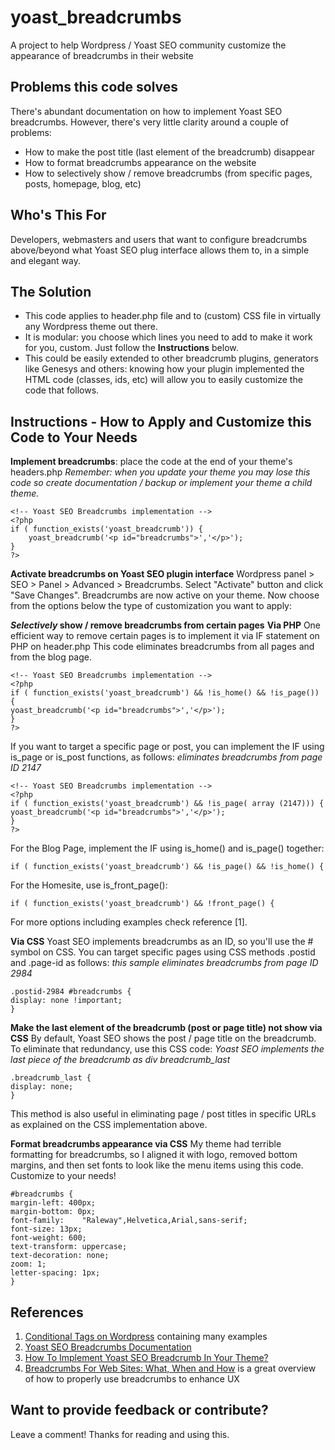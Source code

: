 # yoast_breadcrumbs
A project to help Wordpress / Yoast SEO community customize the appearance of breadcrumbs in their website

## Problems this code solves
There's abundant documentation on how to implement Yoast SEO breadcrumbs. However, there's very little clarity around a couple of problems:
* How to make the post title (last element of the breadcrumb) disappear
* How to format breadcrumbs appearance on the website
* How to selectively show / remove breadcrumbs (from specific pages, posts, homepage, blog, etc) 

## Who's This For
Developers, webmasters and users that want to configure breadcrumbs above/beyond what Yoast SEO plug interface allows them to, in a simple and elegant way.

## The Solution
* This code applies to header.php file and to (custom) CSS file in virtually any Wordpress theme out there.
* It is modular: you choose which lines you need to add to make it work for you, custom. Just follow the **Instructions** below.
* This could be easily extended to other breadcrumb plugins, generators like Genesys and others: knowing how your plugin implemented the HTML code (classes, ids, etc) will allow you to easily customize the code that follows.

## Instructions - How to Apply and Customize this Code to Your Needs
**Implement breadcrumbs**: place the code at the end of your theme's headers.php
_Remember: when you update your theme you may lose this code so create documentation / backup or implement your theme a child theme._ 

```
<!-- Yoast SEO Breadcrumbs implementation -->
<?php
if ( function_exists('yoast_breadcrumb')) {
	yoast_breadcrumb('<p id="breadcrumbs">','</p>');
}
?> 
```

**Activate breadcrumbs on Yoast SEO plugin interface**
Wordpress panel > SEO > Panel > Advanced > Breadcrumbs. Select "Activate" button and click "Save Changes".
Breadcrumbs are now active on your theme. 
Now choose from the options below the type of customization you want to apply:

**_Selectively_ show / remove breadcrumbs from certain pages**
**Via PHP**
One efficient way to remove certain pages is to implement it via IF statement on PHP on header.php
This code eliminates breadcrumbs from all pages and from the blog page.

```
<!-- Yoast SEO Breadcrumbs implementation -->
<?php
if ( function_exists('yoast_breadcrumb') && !is_home() && !is_page()) {
yoast_breadcrumb('<p id="breadcrumbs">','</p>');
}
?> 
```
If you want to target a specific page or post, you can implement the IF using is_page or is_post functions, as follows:
_eliminates breadcrumbs from page ID 2147_
        
```
<!-- Yoast SEO Breadcrumbs implementation -->
<?php
if ( function_exists('yoast_breadcrumb') && !is_page( array (2147))) {
yoast_breadcrumb('<p id="breadcrumbs">','</p>');
}
?> 
``` 
For the Blog Page, implement the IF using is_home() and is_page() together:
```
if ( function_exists('yoast_breadcrumb') && !is_page() && !is_home() {
```
For the Homesite, use is_front_page():
```
if ( function_exists('yoast_breadcrumb') && !front_page() {
```
For more options including examples check reference [1].
                
**Via CSS**
Yoast SEO implements breadcrumbs as an ID, so you'll use the # symbol on CSS. You can target specific pages using CSS methods .postid and .page-id as follows: 
_this sample eliminates breadcrumbs from page ID 2984_
```
.postid-2984 #breadcrumbs {
display: none !important;
} 
```
        
**Make the last element of the breadcrumb (post or page title) not show via CSS**
By default, Yoast SEO shows the post / page title on the breadcrumb. To eliminate that redundancy, use this CSS code:
_Yoast SEO implements the last piece of the breadcrumb as div breadcrumb_last_
```
.breadcrumb_last {
display: none;
} 
```
This method is also useful in eliminating page / post titles in specific URLs as explained on the CSS implementation above.
    
**Format breadcrumbs appearance via CSS**
My theme had terrible formatting for breadcrumbs, so I aligned it with logo, removed bottom margins, and then set fonts to look like the menu items using this code. Customize to your needs!
```
#breadcrumbs {
margin-left: 400px;
margin-bottom: 0px;
font-family:	"Raleway",Helvetica,Arial,sans-serif;
font-size: 13px;
font-weight: 600;
text-transform: uppercase;
text-decoration: none;
zoom: 1;
letter-spacing: 1px;
}
```

## References
1. [Conditional Tags on Wordpress](https://codex.wordpress.org/Conditional_Tags) containing many examples
1. [Yoast SEO Breadcrumbs Documentation](https://yoast.com/breadcrumbs-seo/)
1. [How To Implement Yoast SEO Breadcrumb In Your Theme?](https://napitwptech.com/tutorial/wordpress-development/how-to-implement-yoast-seo-breadcrumb-in-your-theme/)
1. [Breadcrumbs For Web Sites: What, When and How](https://uxplanet.org/breadcrumbs-for-web-sites-what-when-and-how-9273dacf1960) is a great overview of how to properly use breadcrumbs to enhance UX 

## Want to provide feedback or contribute?
Leave a comment! Thanks for reading and using this.
